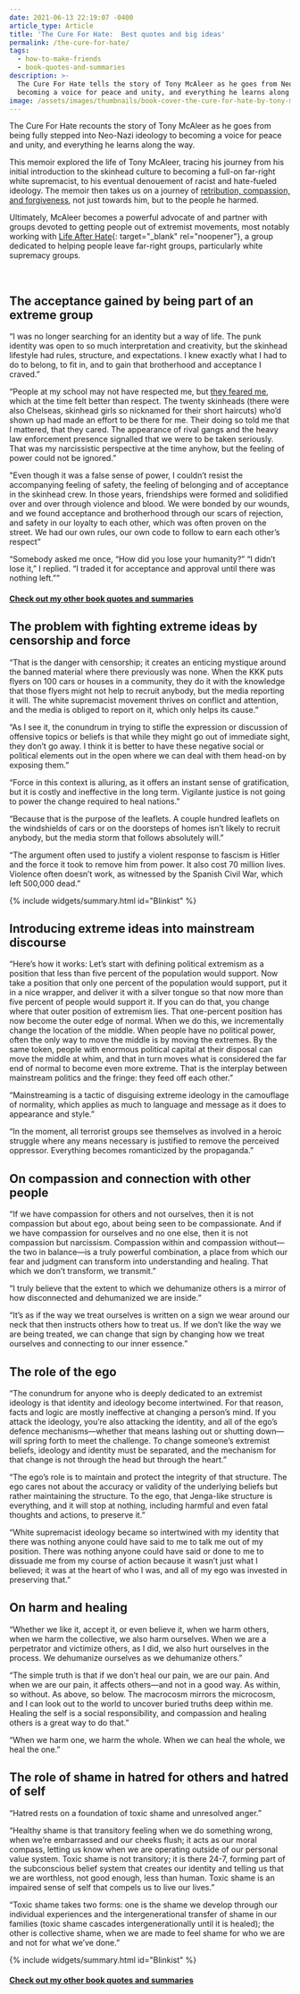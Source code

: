 ```yaml
---
date: 2021-06-13 22:19:07 -0400
article_type: Article
title: 'The Cure For Hate:  Best quotes and big ideas'
permalink: /the-cure-for-hate/
tags:
  - how-to-make-friends
  - book-quotes-and-summaries
description: >-
  The Cure For Hate tells the story of Tony McAleer as he goes from Neo-Nazi to
  becoming a voice for peace and unity, and everything he learns along the way.
image: /assets/images/thumbnails/book-cover-the-cure-for-hate-by-tony-mcaleer.jpeg
---
```

The Cure For Hate recounts the story of Tony McAleer as he goes from being fully stepped into Neo-Nazi ideology to becoming a voice for peace and unity, and everything he learns along the way.&nbsp;

This memoir explored the life of Tony McAleer, tracing his journey from his initial introduction to the skinhead culture to becoming a full-on far-right white supremacist, to his eventual denouement of racist and hate-fueled ideology. The memoir then takes us on a journey of [retribution, compassion, and forgiveness](/Ed-latimore-forgiveness-quotes/), not just towards him, but to the people he harmed.

Ultimately, McAleer becomes a powerful advocate of and partner with groups devoted to getting people out of extremist movements, most notably working with [Life After Hate](https://en.wikipedia.org/wiki/Life_After_Hate){: target="_blank" rel="noopener"}, a group dedicated to helping people leave far-right groups, particularly white supremacy groups.

​​​​​

## The acceptance gained by being part of an extreme group

“I was no longer searching for an identity but a way of life. The punk identity was open to so much interpretation and creativity, but the skinhead lifestyle had rules, structure, and expectations. I knew exactly what I had to do to belong, to fit in, and to gain that brotherhood and acceptance I craved.”

“People at my school may not have respected me, but [they feared me](/how-to-overcome-fear/), which at the time felt better than respect. The twenty skinheads (there were also Chelseas, skinhead girls so nicknamed for their short haircuts) who’d shown up had made an effort to be there for me. Their doing so told me that I mattered, that they cared. The appearance of rival gangs and the heavy law enforcement presence signalled that we were to be taken seriously. That was my narcissistic perspective at the time anyhow, but the feeling of power could not be ignored.”

"Even though it was a false sense of power, I couldn’t resist the accompanying feeling of safety, the feeling of belonging and of acceptance in the skinhead crew. In those years, friendships were formed and solidified over and over through violence and blood. We were bonded by our wounds, and we found acceptance and brotherhood through our scars of rejection, and safety in our loyalty to each other, which was often proven on the street. We had our own rules, our own code to follow to earn each other’s respect”

“Somebody asked me once, “How did you lose your humanity?” “I didn’t lose it,” I replied. “I traded it for acceptance and approval until there was nothing left.””

#### [Check out my other book quotes and summaries](https://edlatimore.com/book-quotes-and-summaries)

## The problem with fighting extreme ideas by censorship and force

“That is the danger with censorship; it creates an enticing mystique around the banned material where there previously was none. When the KKK puts flyers on 100 cars or houses in a community, they do it with the knowledge that those flyers might not help to recruit anybody, but the media reporting it will. The white supremacist movement thrives on conflict and attention, and the media is obliged to report on it, which only helps its cause.”

“As I see it, the conundrum in trying to stifle the expression or discussion of offensive topics or beliefs is that while they might go out of immediate sight, they don’t go away. I think it is better to have these negative social or political elements out in the open where we can deal with them head-on by exposing them.”

“Force in this context is alluring, as it offers an instant sense of gratification, but it is costly and ineffective in the long term. Vigilante justice is not going to power the change required to heal nations.”

“Because that is the purpose of the leaflets. A couple hundred leaflets on the windshields of cars or on the doorsteps of homes isn’t likely to recruit anybody, but the media storm that follows absolutely will.”

“The argument often used to justify a violent response to fascism is Hitler and the force it took to remove him from power. It also cost 70 million lives. Violence often doesn’t work, as witnessed by the Spanish Civil War, which left 500,000 dead.”

{% include widgets/summary.html id="Blinkist" %}

## Introducing extreme ideas into mainstream discourse

“Here’s how it works: Let’s start with defining political extremism as a position that less than five percent of the population would support. Now take a position that only one percent of the population would support, put it in a nice wrapper, and deliver it with a silver tongue so that now more than five percent of people would support it. If you can do that, you change where that outer position of extremism lies. That one-percent position has now become the outer edge of normal. When we do this, we incrementally change the location of the middle. When people have no political power, often the only way to move the middle is by moving the extremes. By the same token, people with enormous political capital at their disposal can move the middle at whim, and that in turn moves what is considered the far end of normal to become even more extreme. That is the interplay between mainstream politics and the fringe: they feed off each other.”

“Mainstreaming is a tactic of disguising extreme ideology in the camouflage of normality, which applies as much to language and message as it does to appearance and style.”

“In the moment, all terrorist groups see themselves as involved in a heroic struggle where any means necessary is justified to remove the perceived oppressor. Everything becomes romanticized by the propaganda.”

## On compassion and connection with other people

“If we have compassion for others and not ourselves, then it is not compassion but about ego, about being seen to be compassionate. And if we have compassion for ourselves and no one else, then it is not compassion but narcissism. Compassion within and compassion without—the two in balance—is a truly powerful combination, a place from which our fear and judgment can transform into understanding and healing. That which we don’t transform, we transmit.”

“I truly believe that the extent to which we dehumanize others is a mirror of how disconnected and dehumanized we are inside.”

“It’s as if the way we treat ourselves is written on a sign we wear around our neck that then instructs others how to treat us. If we don’t like the way we are being treated, we can change that sign by changing how we treat ourselves and connecting to our inner essence.”

## The role of the ego

“The conundrum for anyone who is deeply dedicated to an extremist ideology is that identity and ideology become intertwined. For that reason, facts and logic are mostly ineffective at changing a person’s mind. If you attack the ideology, you’re also attacking the identity, and all of the ego’s defence mechanisms—whether that means lashing out or shutting down—will spring forth to meet the challenge. To change someone’s extremist beliefs, ideology and identity must be separated, and the mechanism for that change is not through the head but through the heart.”

“The ego’s role is to maintain and protect the integrity of that structure. The ego cares not about the accuracy or validity of the underlying beliefs but rather maintaining the structure. To the ego, that Jenga-like structure is everything, and it will stop at nothing, including harmful and even fatal thoughts and actions, to preserve it.”

“White supremacist ideology became so intertwined with my identity that there was nothing anyone could have said to me to talk me out of my position. There was nothing anyone could have said or done to me to dissuade me from my course of action because it wasn’t just what I believed; it was at the heart of who I was, and all of my ego was invested in preserving that.”

## On harm and healing

“Whether we like it, accept it, or even believe it, when we harm others, when we harm the collective, we also harm ourselves. When we are a perpetrator and victimize others, as I did, we also hurt ourselves in the process. We dehumanize ourselves as we dehumanize others.”

“The simple truth is that if we don’t heal our pain, we are our pain. And when we are our pain, it affects others—and not in a good way. As within, so without. As above, so below. The macrocosm mirrors the microcosm, and I can look out to the world to uncover buried truths deep within me. Healing the self is a social responsibility, and compassion and healing others is a great way to do that.”

“When we harm one, we harm the whole. When we can heal the whole, we heal the one.”

## The role of shame in hatred for others and hatred of self

“Hatred rests on a foundation of toxic shame and unresolved anger.”

“Healthy shame is that transitory feeling when we do something wrong, when we’re embarrassed and our cheeks flush; it acts as our moral compass, letting us know when we are operating outside of our personal value system. Toxic shame is not transitory; it is there 24-7, forming part of the subconscious belief system that creates our identity and telling us that we are worthless, not good enough, less than human. Toxic shame is an impaired sense of self that compels us to live our lives.”

“Toxic shame takes two forms: one is the shame we develop through our individual experiences and the intergenerational transfer of shame in our families (toxic shame cascades intergenerationally until it is healed); the other is collective shame, when we are made to feel shame for who we are and not for what we’ve done.”

{% include widgets/summary.html id="Blinkist" %}

#### [Check out my other book quotes and summaries](https://edlatimore.com/book-quotes-and-summaries)

&nbsp;